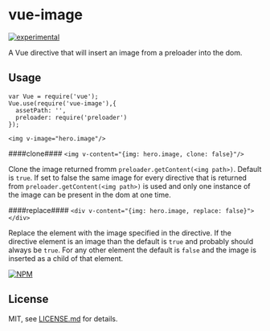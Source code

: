 # vue-image

[![experimental](http://badges.github.io/stability-badges/dist/experimental.svg)](http://github.com/badges/stability-badges)

A Vue directive that will insert an image from a preloader into the dom.

## Usage


```
var Vue = require('vue');
Vue.use(require('vue-image'),{
  assetPath: '',
  preloader: require('preloader')
});
```
  
`<img v-image="hero.image"/>`

####clone####
```<img v-content="{img: hero.image, clone: false}"/>```

Clone the image returned fromm `preloader.getContent(<img path>)`. Default is `true`. If set to false the same image for every directive that is returned from `preloader.getContent(<img path>)` is used and only one instance of the image can be present in the dom at one time.


####replace####
```<div v-content="{img: hero.image, replace: false}"></div>```

Replace the element with the image specified in the directive. If the directive element is an image than the default is `true` and probably should always be `true`. For any other element the default is `false` and the image is inserted as a child of that element.

[![NPM](https://nodei.co/npm/vue-image.png)](https://www.npmjs.com/package/vue-image)

## License

MIT, see [LICENSE.md](http://github.com/jam3/vue-image/blob/master/LICENSE.md) for details.
